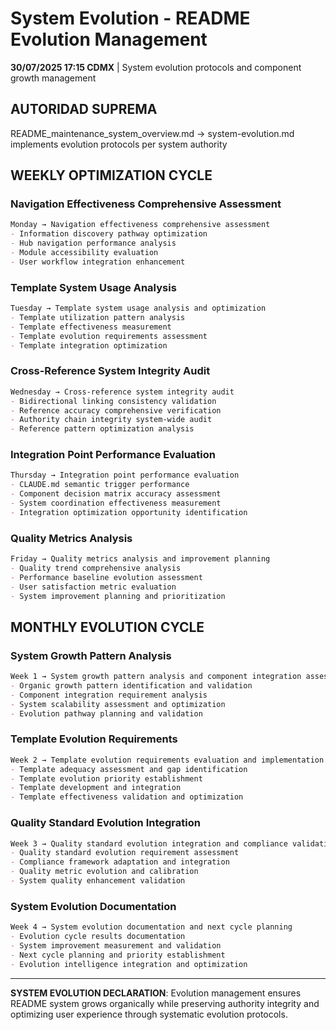# System Evolution - README Evolution Management

**30/07/2025 17:15 CDMX** | System evolution protocols and component growth management

## AUTORIDAD SUPREMA
README_maintenance_system_overview.md → system-evolution.md implements evolution protocols per system authority

## WEEKLY OPTIMIZATION CYCLE

### **Navigation Effectiveness Comprehensive Assessment**
```markdown
Monday → Navigation effectiveness comprehensive assessment
- Information discovery pathway optimization
- Hub navigation performance analysis
- Module accessibility evaluation
- User workflow integration enhancement
```

### **Template System Usage Analysis**
```markdown
Tuesday → Template system usage analysis and optimization
- Template utilization pattern analysis
- Template effectiveness measurement
- Template evolution requirements assessment
- Template integration optimization
```

### **Cross-Reference System Integrity Audit**
```markdown
Wednesday → Cross-reference system integrity audit
- Bidirectional linking consistency validation
- Reference accuracy comprehensive verification
- Authority chain integrity system-wide audit
- Reference pattern optimization analysis
```

### **Integration Point Performance Evaluation**
```markdown
Thursday → Integration point performance evaluation
- CLAUDE.md semantic trigger performance
- Component decision matrix accuracy assessment
- System coordination effectiveness measurement
- Integration optimization opportunity identification
```

### **Quality Metrics Analysis**
```markdown
Friday → Quality metrics analysis and improvement planning
- Quality trend comprehensive analysis
- Performance baseline evolution assessment
- User satisfaction metric evaluation
- System improvement planning and prioritization
```

## MONTHLY EVOLUTION CYCLE

### **System Growth Pattern Analysis**
```markdown
Week 1 → System growth pattern analysis and component integration assessment
- Organic growth pattern identification and validation
- Component integration requirement analysis
- System scalability assessment and optimization
- Evolution pathway planning and validation
```

### **Template Evolution Requirements**
```markdown
Week 2 → Template evolution requirements evaluation and implementation
- Template adequacy assessment and gap identification
- Template evolution priority establishment
- Template development and integration
- Template effectiveness validation and optimization
```

### **Quality Standard Evolution Integration**
```markdown
Week 3 → Quality standard evolution integration and compliance validation
- Quality standard evolution requirement assessment
- Compliance framework adaptation and integration
- Quality metric evolution and calibration
- System quality enhancement validation
```

### **System Evolution Documentation**
```markdown
Week 4 → System evolution documentation and next cycle planning
- Evolution cycle results documentation
- System improvement measurement and validation
- Next cycle planning and priority establishment
- Evolution intelligence integration and optimization
```

---

**SYSTEM EVOLUTION DECLARATION**: Evolution management ensures README system grows organically while preserving authority integrity and optimizing user experience through systematic evolution protocols.